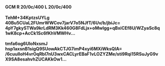 #### GCM R 20/0c/400 L 20/0c/400
**TehM+34KptzsUYLg**<br/>**40Bu5CUaL2FUmrWWCov7jarV7o5NJfT/6Uv/b/jbiJc=**<br/>**4pY7gkySTWa9krLdRM3Kk460G8FdLjx+oMwlgg+qBxiCEf8U/WZyaSc8q1wK8cp+AcCk1Sc6fKhVMWHv...**<br/><br/>
**tmfa6og6UIoNxsmJ**<br/>**hsp1axsnB1sigQ9SUowAkCTJG7imP4xyi6MXiWksQlA=**<br/>**/6cuulIoH4vrOqRbl7nU3wxCACLyrEBaF1vLOZYZMe/sti9Rqi15RSuJyG9vX9SA8esahvhZUCAKkOw1...**